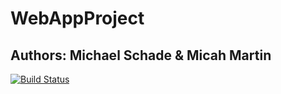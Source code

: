 # WebAppProject
## Authors: Michael Schade & Micah Martin

[![Build Status](https://travis-ci.org/mxs3419/WebAppProject.svg?branch=master)](https://travis-ci.org/mxs3419/WebAppProject)


